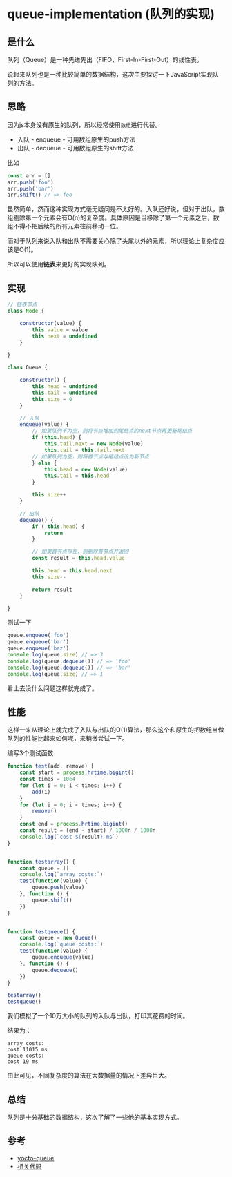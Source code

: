 # queue-implementation (队列的实现)

## 是什么

队列（Queue）是一种先进先出（FIFO，First-In-First-Out）的线性表。

说起来队列也是一种比较简单的数据结构，这次主要探讨一下JavaScript实现队列的方法。

## 思路

因为js本身没有原生的队列，所以经常使用`数组`进行代替。

- 入队 - enqueue - 可用数组原生的push方法
- 出队 - dequeue - 可用数组原生的shift方法

比如

```js
const arr = []
arr.push('foo')
arr.push('bar')
arr.shift() // => foo
```

虽然简单，然而这种实现方式毫无疑问是不太好的。入队还好说，但对于出队，数组剔除第一个元素会有O(n)的复杂度。具体原因是当移除了第一个元素之后，数组不得不把后续的所有元素往前移动一位。

而对于队列来说入队和出队不需要关心除了头尾以外的元素，所以理论上复杂度应该是O(1)。

所以可以使用**链表**来更好的实现队列。

## 实现

```js
// 链表节点
class Node {

    constructor(value) {
        this.value = value
        this.next = undefined
    }

}

class Queue {

    constructor() {
        this.head = undefined
        this.tail = undefined
        this.size = 0
    }

    // 入队
    enqueue(value) {
        // 如果队列不为空，则将节点增加到尾结点的next节点再更新尾结点
        if (this.head) {
            this.tail.next = new Node(value)
            this.tail = this.tail.next
        // 如果队列为空，则将首节点与尾结点设为新节点
        } else {
            this.head = new Node(value)
            this.tail = this.head
        }

        this.size++
    }

    // 出队
    dequeue() {
        if (!this.head) {
            return 
        }

        // 如果首节点存在，则删除首节点并返回
        const result = this.head.value

        this.head = this.head.next
        this.size--

        return result
    }

}
```

测试一下

```js
queue.enqueue('foo')
queue.enqueue('bar')
queue.enqueue('baz')
console.log(queue.size) // => 3
console.log(queue.dequeue()) // => 'foo'
console.log(queue.dequeue()) // => 'bar'
console.log(queue.size) // => 1
```

看上去没什么问题这样就完成了。

## 性能

这样一来从理论上就完成了入队与出队的O(1)算法，那么这个和原生的把数组当做队列的性能比起来如何呢，来稍微尝试一下。

编写3个测试函数

```js
function test(add, remove) {
    const start = process.hrtime.bigint()
    const times = 10e4
    for (let i = 0; i < times; i++) {
        add(i)
    }
    for (let i = 0; i < times; i++) {
        remove()
    }
    const end = process.hrtime.bigint()
    const result = (end - start) / 1000n / 1000n
    console.log(`cost ${result} ms`)
}


function testarray() {
    const queue = []
    console.log(`array costs:`)
    test(function(value) {
        queue.push(value)
    }, function () {
        queue.shift()
    })
}


function testqueue() {
    const queue = new Queue()
    console.log(`queue costs:`)
    test(function(value) {
        queue.enqueue(value)
    }, function () {
        queue.dequeue()
    })
}

testarray()
testqueue()
```

我们模拟了一个10万大小的队列的入队与出队，打印其花费的时间。

结果为：

```
array costs:
cost 11015 ms
queue costs:
cost 19 ms
```

由此可见，不同复杂度的算法在大数据量的情况下差异巨大。

## 总结

队列是十分基础的数据结构，这次了解了一些他的基本实现方式。

## 参考

- [yocto-queue](https://github.com/sindresorhus/yocto-queue)
- [相关代码](../../code/Algorithm/queue-implementation.js)